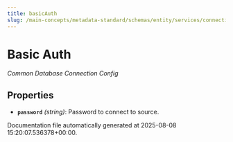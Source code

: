 ```yaml
---
title: basicAuth
slug: /main-concepts/metadata-standard/schemas/entity/services/connections/database/common/basicauth
---
```


# Basic Auth

*Common Database Connection Config*

## Properties

- **`password`** *(string)*: Password to connect to source.


Documentation file automatically generated at 2025-08-08 15:20:07.536378+00:00.
